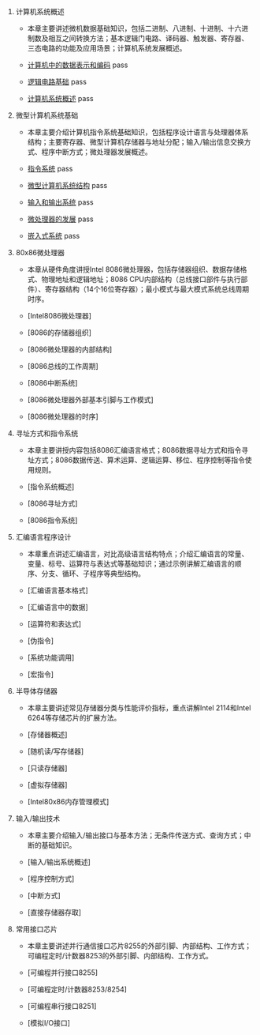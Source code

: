 1. 计算机系统概述
    * 本章主要讲述微机数据基础知识，包括二进制、八进制、十进制、十六进制数及相互之间转换方法；基本逻辑门电路、译码器、触发器、寄存器、三态电路的功能及应用场景；计算机系统发展概述。

    * [计算机中的数据表示和编码](md/微机原理/计算机中的数据表示和编码.md)
        pass
    * [逻辑电路基础](md/微机原理/逻辑电路基础.md)
        pass

    * [计算机系统概述](md/微机原理/计算机系统概述.md)
        pass

2. 微型计算机系统基础
    * 本章主要介绍计算机指令系统基础知识，包括程序设计语言与处理器体系结构；主要寄存器、微型计算机存储器与地址分配；输入/输出信息交换方式、程序中断方式；微处理器发展概述。

    * [指令系统](md/微机原理/指令系统.md)
        pass

    * [微型计算机系统结构](md/微机原理/微型计算机系统结构.md)
        pass

    * [输入和输出系统](md/微机原理/输入和输出系统.md)
        pass

    * [微处理器的发展](md/微机原理/微处理器发展.md)
        pass

    * [嵌入式系统](md/微机原理/嵌入式系统.md)
        pass

3. 80x86微处理器
    * 本章从硬件角度讲授Intel 8086微处理器，包括存储器组织、数据存储格式、物理地址和逻辑地址；8086 CPU内部结构（总线接口部件与执行部件）、寄存器结构（14个16位寄存器）；最小模式与最大模式系统总线周期时序。

    * [Intel8086微处理器]
    * [8086的存储器组织]
    * [8086微处理器的内部结构]
    * [8086总线的工作周期]
    * [8086中断系统]
    * [8086微处理器外部基本引脚与工作模式]
    * [8086微处理器的时序]

4. 寻址方式和指令系统
    * 本章主要讲授内容包括8086汇编语言格式；8086数据寻址方式和指令寻址方式；8086数据传送、算术运算、逻辑运算、移位、程序控制等指令使用规则。

    * [指令系统概述]
    * [8086寻址方式]
    * [8086指令系统]

5. 汇编语言程序设计
    * 本章重点讲述汇编语言，对比高级语言结构特点；介绍汇编语言的常量、变量、标号、运算符与表达式等基础知识；通过示例讲解汇编语言的顺序、分支、循环、子程序等典型结构。

    * [汇编语言基本格式]
    * [汇编语言中的数据]
    * [运算符和表达式]
    * [伪指令]
    * [系统功能调用]
    * [宏指令]

6. 半导体存储器
    * 本章主要讲述常见存储器分类与性能评价指标，重点讲解Intel 2114和Intel 6264等存储芯片的扩展方法。

    * [存储器概述]
    * [随机读/写存储器]
    * [只读存储器]
    * [虚拟存储器]
    * [Intel80x86内存管理模式]

7. 输入/输出技术
    * 本章主要介绍输入/输出接口与基本方法；无条件传送方式、查询方式；中断的基础知识。

    * [输入/输出系统概述]
    * [程序控制方式]
    * [中断方式]
    * [直接存储器存取]

8. 常用接口芯片
    * 本章主要讲述并行通信接口芯片8255的外部引脚、内部结构、工作方式；可编程定时/计数器8253的外部引脚、内部结构、工作方式。
    
    * [可编程并行接口8255]
    * [可编程定时/计数器8253/8254]
    * [可编程串行接口8251]
    * [模拟I/O接口]
